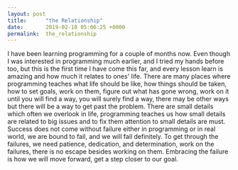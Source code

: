 ```yaml
---
layout: post
title:      "the Relationship"
date:       2019-02-10 05:06:25 +0000
permalink:  the_relationship
---
```



I have been learning programming for a couple of months now.  Even though I was interested in programming much earlier, and I tried my hands before too, but this is the first time I have come this far, and every lesson learn is amazing and how much it relates to ones' life.  There are many places where programming teaches what life should be like, how things should be taken, how to set goals, work on them, figure out what has gone wrong, work on it until you will find a way, you will surely find a way, there may be other ways but there will be a way to get past the problem.  There are small details which often we overlook in life, programming teaches us how small details are related to big issues and to fix them attention to small details are must.  Success does not come without failure either in programming  or in real world, we are bound to fail, and we will fail definitely.  To get through the failures, we need patience, dedication, and determination, work on the failures, there is no escape besides working on them.  Embracing the failure is how we will move forward, get a step closer to our goal.
